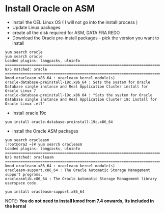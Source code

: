 # Install Oracle on ASM

- Install the OEL Linux OS ( I will not go into the install process )
- Update Linux packages
- create all the disk required for ASM, DATA FRA REDO
- Download the Oracle pre-install packages - pick the version you want to install
```
yum search oracle
yum search oracle
Loaded plugins: langpacks, ulninfo
=========================================================================== N/S matched: oracle ===========================================================================
kmod-oracleasm.x86_64 : oracleasm kernel module(s)
oracle-database-preinstall-18c.x86_64 : Sets the system for Oracle Database single instance and Real Application Cluster install for Oracle Linux 7
oracle-database-preinstall-19c.x86_64 : "Sets the system for Oracle Database single instance and Real Application Cluster 19c install for Oracle Linux .el7"
```
- Install oracle 19c
```
yum install oracle-database-preinstall-19c.x86_64
```
- install the Oracle ASM packages
```
yum search oracleasm
[root@ora2 ~]# yum search oracleasm
Loaded plugins: langpacks, ulninfo
========================================================================= N/S matched: oracleasm ==========================================================================
kmod-oracleasm.x86_64 : oracleasm kernel module(s)
oracleasm-support.x86_64 : The Oracle Automatic Storage Management support programs.
oracleasmlib.x86_64 : The Oracle Automatic Storage Management library userspace code.
```
```
yum install oracleasm-support.x86_64
```
NOTE: **You do not need to install kmod from 7.4 onwards, Its included in the kernal**
